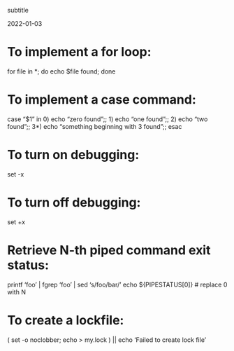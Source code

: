 subtitle

2022-01-03

To implement a for loop:
========================

for file in \*; do echo $file found; done

To implement a case command:
============================

case “$1” in 0) echo “zero found”;; 1) echo “one found”;; 2) echo “two found”;; 3\*) echo “something beginning with 3 found”;; esac

To turn on debugging:
=====================

set -x

To turn off debugging:
======================

set +x

Retrieve N-th piped command exit status:
========================================

printf ‘foo’ | fgrep ‘foo’ | sed ‘s/foo/bar/’ echo ${PIPESTATUS\[0\]} \# replace 0 with N

To create a lockfile:
=====================

( set -o noclobber; echo &gt; my.lock ) || echo ‘Failed to create lock file’
